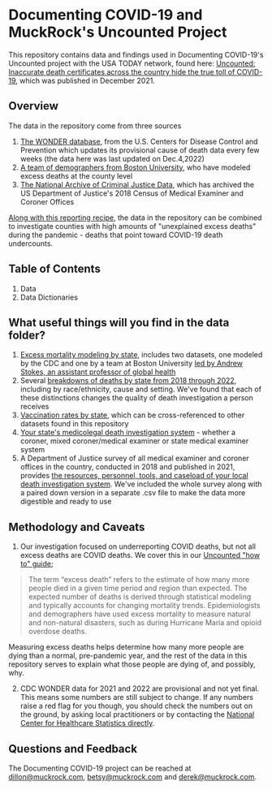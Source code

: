 # Documenting COVID-19 and MuckRock's Uncounted Project
This repository contains data and findings used in Documenting COVID-19's Uncounted project with the USA TODAY network, found here: [Uncounted: Inaccurate death certificates across the country hide the true toll of COVID-19](https://www.usatoday.com/in-depth/news/nation/2021/12/22/covid-deaths-obscured-inaccurate-death-certificates/8899157002/), which was published in December 2021.

## Overview
The data in the repository come from three sources
1. [The WONDER database](https://wonder.cdc.gov/), from the U.S. Centers for Disease Control and Prevention which updates its provisional cause of death data every few weeks (the data here was last updated on Dec.4,2022)
2. [A team of demographers from Boston University](https://github.com/Mortality-Surv-and-Reporting-Proj/county-level-estimates-of-excess-mortality), who have modeled excess deaths at the county level
3. [The National Archive of Criminal Justice Data](https://www.icpsr.umich.edu/web/NACJD/studies/38251), which has archived the US Department of Justice's 2018 Census of Medical Examiner and Coroner Offices

[Along with this reporting recipe,](https://www.muckrock.com/news/archives/2022/jan/06/how-to-use-uncounted-cdc-data/) the data in the repository can be combined to investigate counties with high amounts of "unexplained excess deaths" during the pandemic - deaths that point toward COVID-19 death undercounts. 


## Table of Contents
1. Data
2. Data Dictionaries

## What useful things will you find in the data folder?
1. [Excess mortality modeling by state](data/excess_mortality_modeling), includes two datasets, one modeled by the CDC and one by a team at Boston University [led by Andrew Stokes, an assistant professor of global health](https://www.bu.edu/articles/2022/underreporting-covid-19-deaths/?utm_campaign=social_experts&utm_source=twitter&utm_medium=photo&utm_content=research_publichealth)
2. Several [breakdowns of deaths by state from 2018 through 2022](data/race_ethnicity_cause_place_breakdowns), including by race/ethnicity, cause and setting. We've found that each of these distinctions changes the quality of death investigation a person receives
3. [Vaccination rates by state](data/vaccinations), which can be cross-referenced to other datasets found in this repository
4. [Your state's medicolegal death investigation system](data/coroner_and_medical_examiner_survey) - whether a coroner, mixed coroner/medical examiner or state medical examiner system
5. A Department of Justice survey of all medical examiner and coroner offices in the country, conducted in 2018 and published in 2021, provides [the resources, personnel, tools, and caseload of your local death investigation system](data/coroner_and_medical_examiner_survey). We've included the whole survey along with a paired down version in a separate .csv file to make the data more digestible and ready to use

## Methodology and Caveats
1. Our investigation focused on underreporting COVID deaths, but not all excess deaths are COVID deaths. We cover this in our [Uncounted "how to" guide](https://www.muckrock.com/news/archives/2022/jan/06/how-to-use-uncounted-cdc-data/);
>The term “excess death” refers to the estimate of how many more people died in a given time period and region than expected. The expected number of deaths is derived through statistical modeling and typically accounts for changing mortality trends. Epidemiologists and demographers have used excess mortality to measure natural and non-natural disasters, such as during Hurricane Maria and opioid overdose deaths.

Measuring excess deaths helps determine how many more people are dying than a normal, pre-pandemic year, and the rest of the data in this repository serves to explain what those people are dying of, and possibly, why.

2. CDC WONDER data for 2021 and 2022 are provisional and not yet final. This means some numbers are still subject to change. If any numbers raise a red flag for you though, you should check the numbers out on the ground, by asking local practitioners or by contacting the [National Center for Healthcare Statistics directly](https://www.cdc.gov/nchs/index.htm).

## Questions and Feedback
The Documenting COVID-19 project can be reached at dillon@muckrock.com, betsy@muckrock.com and derek@muckrock.com.
